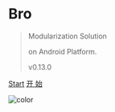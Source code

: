 # Bro  

> Modularization Solution 
> 
> on Android Platform.
> 
> v0.13.0

[Start](uk-en/init)
[开 始](zh-cn/init)

![color](#f0f0f0)

